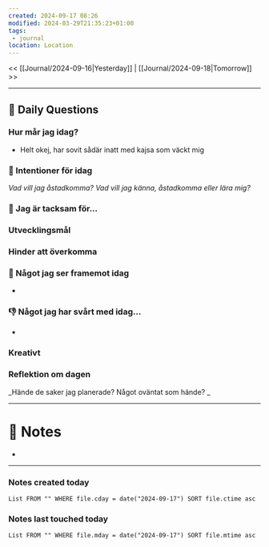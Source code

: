 ```yaml
---
created: 2024-09-17 08:26
modified: 2024-03-29T21:35:23+01:00
tags:
 - journal
location: Location
---
```


<< [[Journal/2024-09-16|Yesterday]] | [[Journal/2024-09-18|Tomorrow]] >>

---
## 📅 Daily Questions
### Hur mår jag idag?
- Helt okej, har sovit sådär inatt med kajsa som väckt mig

### 🚀  Intentioner för idag
_Vad vill jag åstadkomma? Vad vill jag känna, åstadkomma eller lära mig?_

### 🙏 Jag är tacksam för...

### Utvecklingsmål

### Hinder att överkomma

### 🙌 Något jag ser framemot idag
- 

### 👎 Något jag har svårt med idag...
- 

### Kreativt

### Reflektion om dagen
_Hände de saker jag planerade? Något oväntat som hände? _

---
# 📝 Notes
- 
---
### Notes created today
```dataview
List FROM "" WHERE file.cday = date("2024-09-17") SORT file.ctime asc
```
### Notes last touched today
```dataview
List FROM "" WHERE file.mday = date("2024-09-17") SORT file.mtime asc
```
